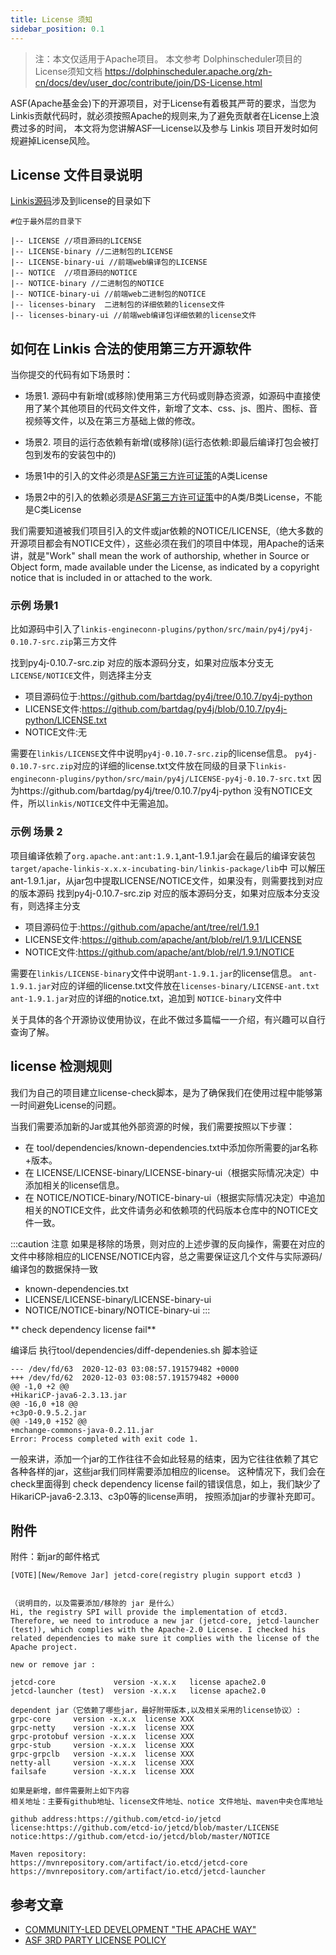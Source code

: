 ```yaml
---
title: License 须知
sidebar_position: 0.1
---
```


>注：本文仅适用于Apache项目。
>本文参考 Dolphinscheduler项目的License须知文档 https://dolphinscheduler.apache.org/zh-cn/docs/dev/user_doc/contribute/join/DS-License.html

ASF(Apache基金会)下的开源项目，对于License有着极其严苛的要求，当您为Linkis贡献代码时，就必须按照Apache的规则来,为了避免贡献者在License上浪费过多的时间，
本文将为您讲解ASF—License以及参与 Linkis 项目开发时如何规避掉License风险。

## License 文件目录说明 
[Linkis源码](https://github.com/apache/incubator-linkis)涉及到license的目录如下
```shell script
#位于最外层的目录下

|-- LICENSE //项目源码的LICENSE
|-- LICENSE-binary //二进制包的LICENSE
|-- LICENSE-binary-ui //前端web编译包的LICENSE 
|-- NOTICE  //项目源码的NOTICE
|-- NOTICE-binary //二进制包的NOTICE
|-- NOTICE-binary-ui //前端web二进制包的NOTICE
|-- licenses-binary  二进制包的详细依赖的license文件
|-- licenses-binary-ui //前端web编译包详细依赖的license文件

```


## 如何在 Linkis 合法的使用第三方开源软件

当你提交的代码有如下场景时：

- 场景1. 源码中有新增(或移除)使用第三方代码或则静态资源，如源码中直接使用了某个其他项目的代码文件文件，新增了文本、css、js、图片、图标、音视频等文件，以及在第三方基础上做的修改。
- 场景2. 项目的运行态依赖有新增(或移除)(运行态依赖:即最后编译打包会被打包到发布的安装包中的)

- 场景1中的引入的文件必须是[ASF第三方许可证策](https://apache.org/legal/resolved.html)的A类License 
- 场景2中的引入的依赖必须是[ASF第三方许可证策](https://apache.org/legal/resolved.html)中的A类/B类License，不能是C类License

我们需要知道被我们项目引入的文件或jar依赖的NOTICE/LICENSE,（绝大多数的开源项目都会有NOTICE文件），这些必须在我们的项目中体现，用Apache的话来讲，就是"Work" shall mean the work of authorship, whether in Source or Object form, made available under the License, as indicated by a
copyright notice that is included in or attached to the work.

### 示例 场景1
比如源码中引入了`linkis-engineconn-plugins/python/src/main/py4j/py4j-0.10.7-src.zip`第三方文件

找到py4j-0.10.7-src.zip 对应的版本源码分支，如果对应版本分支无`LICENSE/NOTICE`文件，则选择主分支
- 项目源码位于:https://github.com/bartdag/py4j/tree/0.10.7/py4j-python
- LICENSE文件:https://github.com/bartdag/py4j/blob/0.10.7/py4j-python/LICENSE.txt
- NOTICE文件:无

需要在`linkis/LICENSE`文件中说明`py4j-0.10.7-src.zip`的license信息。
`py4j-0.10.7-src.zip`对应的详细的license.txt文件放在同级的目录下`linkis-engineconn-plugins/python/src/main/py4j/LICENSE-py4j-0.10.7-src.txt`
因为https://github.com/bartdag/py4j/tree/0.10.7/py4j-python 没有NOTICE文件，所以`linkis/NOTICE`文件中无需追加。

### 示例 场景 2

项目编译依赖了`org.apache.ant:ant:1.9.1`,ant-1.9.1.jar会在最后的编译安装包`target/apache-linkis-x.x.x-incubating-bin/linkis-package/lib`中
可以解压ant-1.9.1.jar，从jar包中提取LICENSE/NOTICE文件，如果没有，则需要找到对应的版本源码 
找到py4j-0.10.7-src.zip 对应的版本源码分支，如果对应版本分支没有，则选择主分支
- 项目源码位于:https://github.com/apache/ant/tree/rel/1.9.1
- LICENSE文件:https://github.com/apache/ant/blob/rel/1.9.1/LICENSE
- NOTICE文件:https://github.com/apache/ant/blob/rel/1.9.1/NOTICE

需要在`linkis/LICENSE-binary`文件中说明`ant-1.9.1.jar`的license信息。
`ant-1.9.1.jar`对应的详细的license.txt文件放在`licenses-binary/LICENSE-ant.txt`
`ant-1.9.1.jar`对应的详细的notice.txt，追加到 `NOTICE-binary`文件中

关于具体的各个开源协议使用协议，在此不做过多篇幅一一介绍，有兴趣可以自行查询了解。

##  license 检测规则
我们为自己的项目建立license-check脚本，是为了确保我们在使用过程中能够第一时间避免License的问题。

当我们需要添加新的Jar或其他外部资源的时候，我们需要按照以下步骤：

* 在 tool/dependencies/known-dependencies.txt中添加你所需要的jar名称+版本。
* 在 LICENSE/LICENSE-binary/LICENSE-binary-ui（根据实际情况决定）中添加相关的license信息。
* 在 NOTICE/NOTICE-binary/NOTICE-binary-ui（根据实际情况决定）中追加相关的NOTICE文件，此文件请务必和依赖项的代码版本仓库中的NOTICE文件一致。

:::caution 注意
如果是移除的场景，则对应的上述步骤的反向操作，需要在对应的文件中移除相应的LICENSE/NOTICE内容，总之需要保证这几个文件与实际源码/编译包的数据保持一致
- known-dependencies.txt
- LICENSE/LICENSE-binary/LICENSE-binary-ui
- NOTICE/NOTICE-binary/NOTICE-binary-ui
:::

** check dependency license fail**

编译后 执行tool/dependencies/diff-dependenies.sh 脚本验证
```
--- /dev/fd/63	2020-12-03 03:08:57.191579482 +0000
+++ /dev/fd/62	2020-12-03 03:08:57.191579482 +0000
@@ -1,0 +2 @@
+HikariCP-java6-2.3.13.jar
@@ -16,0 +18 @@
+c3p0-0.9.5.2.jar
@@ -149,0 +152 @@
+mchange-commons-java-0.2.11.jar
Error: Process completed with exit code 1.
```
一般来讲，添加一个jar的工作往往不会如此轻易的结束，因为它往往依赖了其它各种各样的jar，这些jar我们同样需要添加相应的license。
这种情况下，我们会在check里面得到 check dependency license fail的错误信息，如上，我们缺少了HikariCP-java6-2.3.13、c3p0等的license声明，
按照添加jar的步骤补充即可。


## 附件
附件：新jar的邮件格式 
```
[VOTE][New/Remove Jar] jetcd-core(registry plugin support etcd3 ) 


（说明目的，以及需要添加/移除的 jar 是什么）
Hi, the registry SPI will provide the implementation of etcd3. Therefore, we need to introduce a new jar (jetcd-core, jetcd-launcher (test)), which complies with the Apache-2.0 License. I checked his related dependencies to make sure it complies with the license of the Apache project.

new or remove jar : 

jetcd-core             version -x.x.x   license apache2.0
jetcd-launcher (test)  version -x.x.x   license apache2.0

dependent jar（它依赖了哪些jar，最好附带版本,以及相关采用的license协议）:
grpc-core     version -x.x.x  license XXX
grpc-netty    version -x.x.x  license XXX
grpc-protobuf version -x.x.x  license XXX
grpc-stub     version -x.x.x  license XXX
grpc-grpclb   version -x.x.x  license XXX
netty-all     version -x.x.x  license XXX
failsafe      version -x.x.x  license XXX

如果是新增，邮件需要附上如下内容
相关地址：主要有github地址、license文件地址、notice 文件地址、maven中央仓库地址

github address:https://github.com/etcd-io/jetcd
license:https://github.com/etcd-io/jetcd/blob/master/LICENSE
notice:https://github.com/etcd-io/jetcd/blob/master/NOTICE

Maven repository:
https://mvnrepository.com/artifact/io.etcd/jetcd-core
https://mvnrepository.com/artifact/io.etcd/jetcd-launcher
```

## 参考文章
* [COMMUNITY-LED DEVELOPMENT "THE APACHE WAY"](https://apache.org/dev/licensing-howto.html)
* [ASF 3RD PARTY LICENSE POLICY](https://apache.org/legal/resolved.html)

